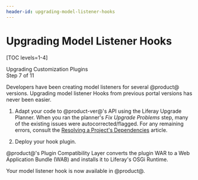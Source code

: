 ```yaml
---
header-id: upgrading-model-listener-hooks
---
```


# Upgrading Model Listener Hooks

[TOC levels=1-4]

<div class="learn-path-step">
    <p>Upgrading Customization Plugins<br>Step 7 of 11</p>
</div>

Developers have been creating model listeners for several @product@
versions. Upgrading model listener Hooks from previous portal versions has never
been easier.

1.  Adapt your code to @product-ver@'s API using the Liferay Upgrade Planner. When
    you ran the planner's *Fix Upgrade Problems* step, many of the existing
    issues were autocorrected/flagged. For any remaining errors, consult the
    [Resolving a Project's Dependencies](/docs/7-2/tutorials/-/knowledge_base/t/resolving-a-projects-dependencies)
    article.

2.  Deploy your hook plugin.

@product@'s Plugin Compatibility Layer converts the plugin WAR to a Web
Application Bundle (WAB) and installs it to Liferay's OSGi Runtime.

Your model listener hook is now available in @product@.
